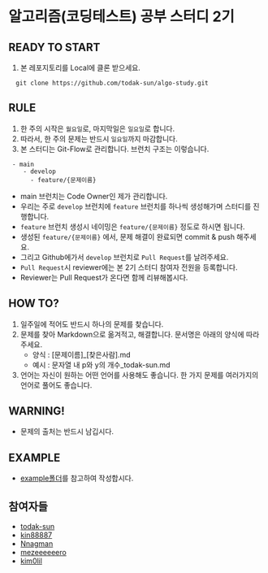# 알고리즘(코딩테스트) 공부 스터디 2기


## READY TO START

1. 본 레포지토리를 Local에 클론 받으세요.
  ```git
    git clone https://github.com/todak-sun/algo-study.git
  ```

## RULE

1. 한 주의 시작은 `월요일`로, 마지막일은 `일요일`로 합니다.
2. 따라서, 한 주의 문제는 반드시 `일요일`까지 마감합니다.
3. 본 스터디는 Git-Flow로 관리합니다.
브런치 구조는 이렇습니다.
```
 - main
    - develop
      - feature/{문제이름}
```
- main 브런치는 Code Owner인 제가 관리합니다.
- 우리는 주로 `develop` 브런치에 `feature` 브런치를 하나씩 생성해가며 스터디를 진행합니다.
- `feature` 브런치 생성시 네이밍은 `feature/{문제이름}` 정도로 하시면 됩니다.
- 생성된 `feature/{문제이름}` 에서, 문제 해결이 완료되면 commit & push 해주세요.
- 그리고 Github에가서 `develop` 브런치로 `Pull Request`를 날려주세요.
- `Pull Request`시 reviewer에는 본 2기 스터디 참여자 전원을 등록합니다.
- Reviewer는 Pull Request가 온다면 함께 리뷰해봅시다.

## HOW TO?
  1. 일주일에 적어도 반드시 하나의 문제를 찾습니다.    
  2. 문제를 찾아 Markdown으로 옮겨적고, 해결합니다. 문서명은 아래의 양식에 따라주세요.
     - 양식 : [문제이름]_[찾은사람].md
     - 예시 : 문자열 내 p와 y의 개수_todak-sun.md
  3. 언어는 자신이 원하는 어떤 언어를 사용해도 좋습니다. 한 가지 문제를 여러가지의 언어로 풀어도 좋습니다.
## WARNING!
  - 문제의 출처는 반드시 남깁시다.

## EXAMPLE
  - [example폴더](/example)를 참고하여 작성합시다.

## 참여자들
- [todak-sun](https://github.com/todak-sun)
- [kin88887](https://github.com/kin88887)
- [Nnagman](https://github.com/Nnagman)
- [mezeeeeeero](https://github.com/mezeeeeeero)
- [kim0lil](https://github.com/kim0lil)